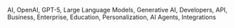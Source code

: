 AI, OpenAI, GPT-5, Large Language Models, Generative AI, Developers, API, Business, Enterprise, Education, Personalization, AI Agents, Integrations
